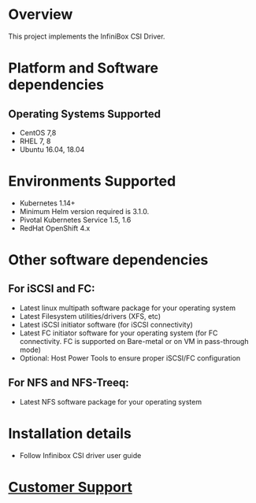 
# Overview
  
  This project implements the InfiniBox CSI Driver.

# Platform and Software dependencies

## Operating Systems Supported
  - CentOS 7,8
  - RHEL 7, 8
  - Ubuntu 16.04, 18.04
      
# Environments Supported
  - Kubernetes 1.14+
  - Minimum Helm version required is 3.1.0.
  - Pivotal Kubernetes Service 1.5, 1.6
  - RedHat OpenShift 4.x

# Other software dependencies

## For iSCSI and FC:
  - Latest linux multipath software package for your operating system
  - Latest Filesystem utilities/drivers (XFS, etc)
  - Latest iSCSI initiator software (for iSCSI connectivity)
  - Latest FC initiator software for your operating system (for FC connectivity. FC is supported on Bare-metal or on VM in pass-through mode)
  - Optional: Host Power Tools to ensure proper iSCSI/FC configuration

## For NFS and NFS-Treeq: 
  - Latest NFS software package for your operating system
 

# Installation details
   - Follow Infinibox CSI driver user guide

# [Customer Support](https://support.infinidat.com/hc/en-us) 

